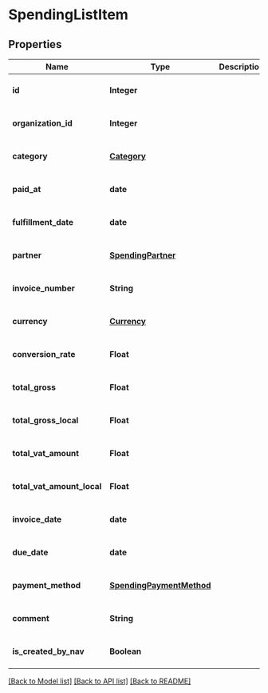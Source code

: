 # SpendingListItem
## Properties

| Name | Type | Description | Notes |
|------------ | ------------- | ------------- | -------------|
| **id** | **Integer** |  | [optional] [default to null] |
| **organization\_id** | **Integer** |  | [optional] [default to null] |
| **category** | [**Category**](Category.md) |  | [optional] [default to null] |
| **paid\_at** | **date** |  | [optional] [default to null] |
| **fulfillment\_date** | **date** |  | [optional] [default to null] |
| **partner** | [**SpendingPartner**](SpendingPartner.md) |  | [optional] [default to null] |
| **invoice\_number** | **String** |  | [optional] [default to null] |
| **currency** | [**Currency**](Currency.md) |  | [optional] [default to null] |
| **conversion\_rate** | **Float** |  | [optional] [default to null] |
| **total\_gross** | **Float** |  | [optional] [default to null] |
| **total\_gross\_local** | **Float** |  | [optional] [default to null] |
| **total\_vat\_amount** | **Float** |  | [optional] [default to null] |
| **total\_vat\_amount\_local** | **Float** |  | [optional] [default to null] |
| **invoice\_date** | **date** |  | [optional] [default to null] |
| **due\_date** | **date** |  | [optional] [default to null] |
| **payment\_method** | [**SpendingPaymentMethod**](SpendingPaymentMethod.md) |  | [optional] [default to null] |
| **comment** | **String** |  | [optional] [default to null] |
| **is\_created\_by\_nav** | **Boolean** |  | [optional] [default to null] |

[[Back to Model list]](../README.md#documentation-for-models) [[Back to API list]](../README.md#documentation-for-api-endpoints) [[Back to README]](../README.md)

